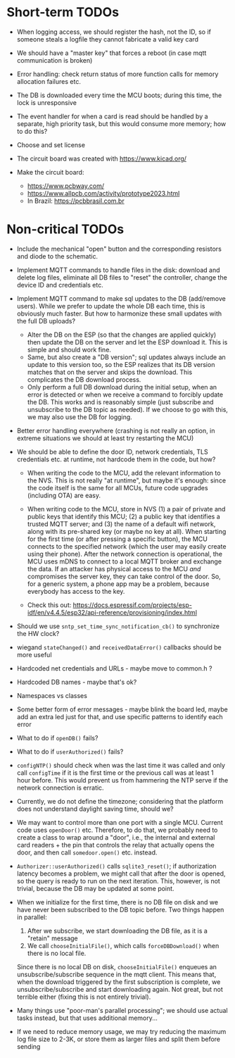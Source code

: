 # Short-term TODOs

 * When logging access, we should register the hash, not the ID, so
   if someone steals a logfile they cannot fabricate a valid key card

 * We should have a "master key" that forces a reboot (in case mqtt
   communication is broken)

 * Error handling: check return status of more function calls for
   memory allocation failures etc.

 * The DB is downloaded every time the MCU boots; during this time, the
   lock is unresponsive

 * The event handler for when a card is read should be handled by a
   separate, high priority task, but this would consume more memory;
   how to do this?

 * Choose and set license

 * The circuit board was created with <https://www.kicad.org/>

 * Make the circuit board:
   * <https://www.pcbway.com/>
   * <https://www.allpcb.com/activity/prototype2023.html>
   * In Brazil: <https://pcbbrasil.com.br>


# Non-critical TODOs

 * Include the mechanical "open" button and the corresponding resistors
   and diode to the schematic.

 * Implement MQTT commands to handle files in the disk: download and
   delete log files, eliminate all DB files to "reset" the controller,
   change the device ID and credentials etc.

 * Implement MQTT command to make sql updates to the DB (add/remove
   users). While we prefer to update the whole DB each time, this is
   obviously much faster. But how to harmonize these small updates
   with the full DB uploads?
   - Alter the DB on the ESP (so that the changes are applied quickly)
     then update the DB on the server and let the ESP download it.
     This is simple and should work fine.
   - Same, but also create a "DB version"; sql updates always include
     an update to this version too, so the ESP realizes that its DB
     version matches that on the server and skips the download. This
     complicates the DB download process.
   - Only perform a full DB download during the initial setup, when
     an error is detected or when we receive a command to forcibly
     update the DB. This works and is reasonably simple (just subscribe
     and unsubscribe to the DB topic as needed). If we choose to go
     with this, we may also use the DB for logging.

 * Better error handling everywhere (crashing is not really an option,
   in extreme situations we should at least try restarting the MCU)

 * We should be able to define the door ID, network credentials, TLS
   credentials etc. at runtime, not hardcode them in the code, but how?

   - When writing the code to the MCU, add the relevant information to
     the NVS. This is not really "at runtime", but maybe it's enough:
     since the code itself is the same for all MCUs, future code upgrades
     (including OTA) are easy.

   - When writing code to the MCU, store in NVS (1) a pair of private
     and public keys that identify this MCU; (2) a public key that
     identifies a trusted MQTT server; and (3) the name of a default
     wifi network, along with its pre-shared key (or maybe no key
     at all). When starting for the first time (or after pressing
     a specific button), the MCU connects to the specified network
     (which the user may easily create using their phone). After the
     network connection is operational, the MCU uses mDNS to connect
     to a local MQTT broker and exchange the data. If an attacker has
     physical access to the MCU *and* compromises the server key, they
     can take control of the door. So, for a generic system, a phone
     app may be a problem, because everybody has access to the key.

   - Check this out: <https://docs.espressif.com/projects/esp-idf/en/v4.4.5/esp32/api-reference/provisioning/index.html>

 * Should we use `sntp_set_time_sync_notification_cb()` to synchronize
   the HW clock?

 * wiegand `stateChanged()` and `receivedDataError()` callbacks should
   be more useful

 * Hardcoded net credentials and URLs - maybe move to common.h ?

 * Hardcoded DB names - maybe that's ok?

 * Namespaces vs classes

 * Some better form of error messages - maybe blink the board led,
   maybe add an extra led just for that, and use specific patterns
   to identify each error

 * What to do if `openDB()` fails?

 * What to do if `userAuthorized()` fails?

 * `configNTP()` should check when was the last time it was called
   and only call `configTime` if it is the first time or the previous
   call was at least 1 hour before. This would prevent us from hammering
   the NTP serve if the network connection is erratic.

 * Currently, we do not define the timezone; considering that the platform
   does not understand daylight saving time, should we?

 * We may want to control more than one port with a single MCU. Current
   code uses `openDoor()` etc. Therefore, to do that, we probably need to
   create a class to wrap around a "door", i.e., the internal and external
   card readers + the pin that controls the relay that actually opens the
   door, and then call `somedoor.open()` etc. instead.

 * `Authorizer::userAuthorized()` calls `sqlite3_reset()`; if authorization
   latency becomes a problem, we might call that after the door is opened,
   so the query is ready to run on the next iteration. This, however, is
   not trivial, because the DB may be updated at some point.

 * When we initialize for the first time, there is no DB file on disk and
   we have never been subscribed to the DB topic before. Two things happen
   in parallel:

   1. After we subscribe, we start downloading the DB file, as it is a
      "retain" message
   2. We call `chooseInitialFile()`, which calls `forceDBDownload()` when
      there is no local file.

   Since there is no local DB on disk, `chooseInitialFile()` enqueues an
   unsubscribe/subscribe sequence in the mqtt client. This means that,
   when the download triggered by the first subscription is complete,
   we unsubscribe/subscribe and start downloading again. Not great, but
   not terrible either (fixing this is not entirely trivial).

 * Many things use "poor-man's parallel processing"; we should use
   actual tasks instead, but that uses additional memory...

 * If we need to reduce memory usage, we may try reducing the maximum log
   file size to 2-3K, or store them as larger files and split them before
   sending
